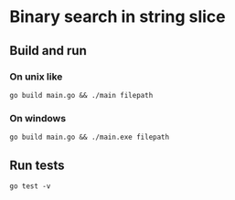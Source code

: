 <h1>Binary search in string slice</h1>

<h2>Build and run</h2>

<h3>On unix like</h3>

```
go build main.go && ./main filepath
```

<h3>On windows</h3>

```
go build main.go && ./main.exe filepath
```

<h2>Run tests</h2>

```
go test -v
```